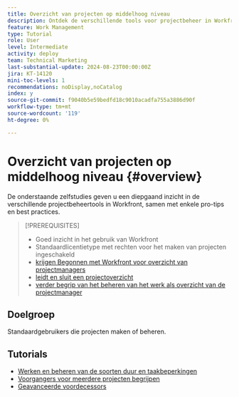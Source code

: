 ```yaml
---
title: Overzicht van projecten op middelhoog niveau
description: Ontdek de verschillende tools voor projectbeheer in Workfront, samen met enkele pro-tips en best practices.
feature: Work Management
type: Tutorial
role: User
level: Intermediate
activity: deploy
team: Technical Marketing
last-substantial-update: 2024-08-23T00:00:00Z
jira: KT-14120
mini-toc-levels: 1
recommendations: noDisplay,noCatalog
index: y
source-git-commit: f9040b5e59bedfd18c9010acadfa755a3886d90f
workflow-type: tm+mt
source-wordcount: '119'
ht-degree: 0%

---
```



# Overzicht van projecten op middelhoog niveau {#overview}

De onderstaande zelfstudies geven u een diepgaand inzicht in de verschillende projectbeheertools in Workfront, samen met enkele pro-tips en best practices.

>[!PREREQUISITES]
>
>* Goed inzicht in het gebruik van Workfront
>* Standaardlicentietype met rechten voor het maken van projecten ingeschakeld
>* [ krijgen Begonnen met Workfront voor overzicht van projectmanagers ](https://experienceleague.adobe.com/?recommended=Workfront-U-1-2022.1.planners)
>* [ leidt en sluit een projectoverzicht ](https://experienceleague.adobe.com/?recommended=Workfront-U-1-2022.2.planners)
>* [ verder begrip van het beheren van het werk als overzicht van de projectmanager ](https://experienceleague.adobe.com/?recommended=Workfront-U-1-2022.3.planners)

## Doelgroep

Standaardgebruikers die projecten maken of beheren.

## Tutorials

* [Werken en beheren van de soorten duur en taakbeperkingen](understand-and-manage-duration-types-and-task-constraints.md)
* [Voorgangers voor meerdere projecten begrijpen](understand-cross-project-predecessors.md)
* [Geavanceerde voordecessors](advanced-predecessors.md)
